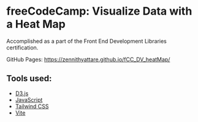 # freeCodeCamp: Visualize Data with a Heat Map
Accomplished as a part of the Front End Development Libraries certification.

GitHub Pages: https://zennithyattare.github.io/fCC_DV_heatMap/

## Tools used:
- [D3.js](https://d3js.org/)
- [JavaScript](https://developer.mozilla.org/en-US/docs/Web/JavaScript)
- [Tailwind CSS](https://tailwindcss.com/docs/installation)
- [Vite](https://vitejs.dev/guide/)

